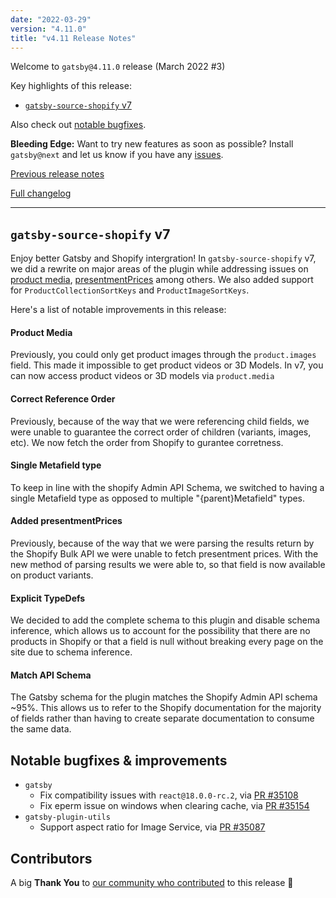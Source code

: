 ```yaml
---
date: "2022-03-29"
version: "4.11.0"
title: "v4.11 Release Notes"
---
```


Welcome to `gatsby@4.11.0` release (March 2022 #3)

Key highlights of this release:

- [`gatsby-source-shopify` v7](#gatsby-source-shopify-v7)

Also check out [notable bugfixes](#notable-bugfixes--improvements).

**Bleeding Edge:** Want to try new features as soon as possible? Install `gatsby@next` and let us know
if you have any [issues](https://github.com/gatsbyjs/gatsby/issues).

[Previous release notes](/docs/reference/release-notes/v4.10)

[Full changelog][full-changelog]

---

## `gatsby-source-shopify` v7

Enjoy better Gatsby and Shopify intergration! In `gatsby-source-shopify` v7, we did a rewrite on major areas of the plugin while addressing issues on [product media](https://github.com/gatsbyjs/gatsby/discussions/32832), [presentmentPrices](https://github.com/gatsbyjs/gatsby/discussions/32090) among others. We also added support for `ProductCollectionSortKeys` and `ProductImageSortKeys`.

Here's a list of notable improvements in this release:

#### Product Media

Previously, you could only get product images through the `product.images` field. This made it impossible to get product videos or 3D Models. In v7, you can now access product videos or 3D models via `product.media`

#### Correct Reference Order

Previously, because of the way that we were referencing child fields, we were unable to guarantee the correct order of children (variants, images, etc). We now fetch the order from Shopify to gurantee corretness.

#### Single Metafield type

To keep in line with the shopify Admin API Schema, we switched to having a single Metafield type as opposed to multiple "{parent}Metafield" types.

#### Added presentmentPrices

Previously, because of the way that we were parsing the results return by the Shopify Bulk API we were unable to fetch presentment prices. With the new method of parsing results we were able to, so that field is now available on product variants.

#### Explicit TypeDefs

We decided to add the complete schema to this plugin and disable schema inference, which allows us to account for the possibility that there are no products in Shopify or that a field is null without breaking every page on the site due to schema inference.

#### Match API Schema

The Gatsby schema for the plugin matches the Shopify Admin API schema ~95%. This allows us to refer to the Shopify documentation for the majority of fields rather than having to create separate documentation to consume the same data.

## Notable bugfixes & improvements

- `gatsby`
  - Fix compatibility issues with `react@18.0.0-rc.2`, via [PR #35108](https://github.com/gatsbyjs/gatsby/pull/35108)
  - Fix eperm issue on windows when clearing cache, via [PR #35154](https://github.com/gatsbyjs/gatsby/pull/35154)
- `gatsby-plugin-utils`
  - Support aspect ratio for Image Service, via [PR #35087](https://github.com/gatsbyjs/gatsby/pull/35087)

## Contributors

A big **Thank You** to [our community who contributed][full-changelog] to this release 💜

[full-changelog]: https://github.com/gatsbyjs/gatsby/compare/gatsby@4.11.0-next.0...gatsby@4.11.0
